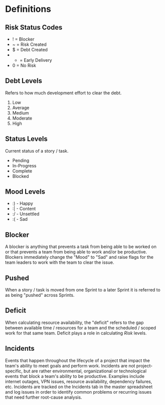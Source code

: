 # Definitions

## Risk Status Codes

* ! = Blocker
* ~ = Risk Created
* $ = Debt Created
* - = Early Delivery
* 0 = No Risk

## Debt Levels
Refers to how much development effort to clear the debt.

1. Low
2. Average
3. Medium
4. Moderate
5. High

## Status Levels
Current status of a story / task.

* Pending
* In-Progress
* Complete
* Blocked

## Mood Levels
* :) - Happy
* :| - Content
* :/ - Unsettled
* :( - Sad

## Blocker
A blocker is anything that prevents a task from being able to be worked on or 
that prevents a team from being able to work and/or be productive. Blockers
immediately change the "Mood" to "Sad" and raise flags for the team leaders to
work with the team to clear the issue.

## Pushed
When a story / task is moved from one Sprint to a later Sprint it is referred to
as being "pushed" across Sprints.

## Deficit
When calculating resource availability, the "deficit" refers to the gap between
available time / resources for a team and the scheduled / scoped work for that
same team. Deficit plays a role in calculating _Risk_ levels.

## Incidents
Events that happen throughout the lifecycle of a project that impact the team's
ability to meet goals and perform work. Incidents are not project-specific, but
are rather environmental, organizational or technological events that block a
team's ability to be productive. Examples include internet outages, VPN issues,
resource availability, dependency failures, etc. Incidents are tracked on the 
Incidents tab in the master spreadsheet and log issues in order to identify
common problems or recurring issues that need further root-cause analysis.